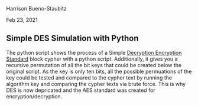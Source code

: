 Harrison Bueno-Staubitz

Feb 23, 2021

## Simple DES Simulation with Python

The python script shows the process of a Simple [Decryption Encryption Standard](https://en.wikipedia.org/wiki/Data_Encryption_Standard) block cypher with a python script. Additionally, it gives you a recursive permutation of all the bit keys that could be created below the original script. As the key is only ten bits, all the possible permuations of the key could be tested and compared to the cypher text by running the algorithm key and comparing the cypher texts via brute force. This is why DES is now depricated and the AES standard was created for encryption/decryption. 

